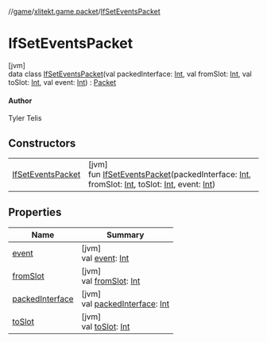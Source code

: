 //[game](../../../index.md)/[xlitekt.game.packet](../index.md)/[IfSetEventsPacket](index.md)

# IfSetEventsPacket

[jvm]\
data class [IfSetEventsPacket](index.md)(val packedInterface: [Int](https://kotlinlang.org/api/latest/jvm/stdlib/kotlin/-int/index.html), val fromSlot: [Int](https://kotlinlang.org/api/latest/jvm/stdlib/kotlin/-int/index.html), val toSlot: [Int](https://kotlinlang.org/api/latest/jvm/stdlib/kotlin/-int/index.html), val event: [Int](https://kotlinlang.org/api/latest/jvm/stdlib/kotlin/-int/index.html)) : [Packet](../-packet/index.md)

#### Author

Tyler Telis

## Constructors

| | |
|---|---|
| [IfSetEventsPacket](-if-set-events-packet.md) | [jvm]<br>fun [IfSetEventsPacket](-if-set-events-packet.md)(packedInterface: [Int](https://kotlinlang.org/api/latest/jvm/stdlib/kotlin/-int/index.html), fromSlot: [Int](https://kotlinlang.org/api/latest/jvm/stdlib/kotlin/-int/index.html), toSlot: [Int](https://kotlinlang.org/api/latest/jvm/stdlib/kotlin/-int/index.html), event: [Int](https://kotlinlang.org/api/latest/jvm/stdlib/kotlin/-int/index.html)) |

## Properties

| Name | Summary |
|---|---|
| [event](event.md) | [jvm]<br>val [event](event.md): [Int](https://kotlinlang.org/api/latest/jvm/stdlib/kotlin/-int/index.html) |
| [fromSlot](from-slot.md) | [jvm]<br>val [fromSlot](from-slot.md): [Int](https://kotlinlang.org/api/latest/jvm/stdlib/kotlin/-int/index.html) |
| [packedInterface](packed-interface.md) | [jvm]<br>val [packedInterface](packed-interface.md): [Int](https://kotlinlang.org/api/latest/jvm/stdlib/kotlin/-int/index.html) |
| [toSlot](to-slot.md) | [jvm]<br>val [toSlot](to-slot.md): [Int](https://kotlinlang.org/api/latest/jvm/stdlib/kotlin/-int/index.html) |

